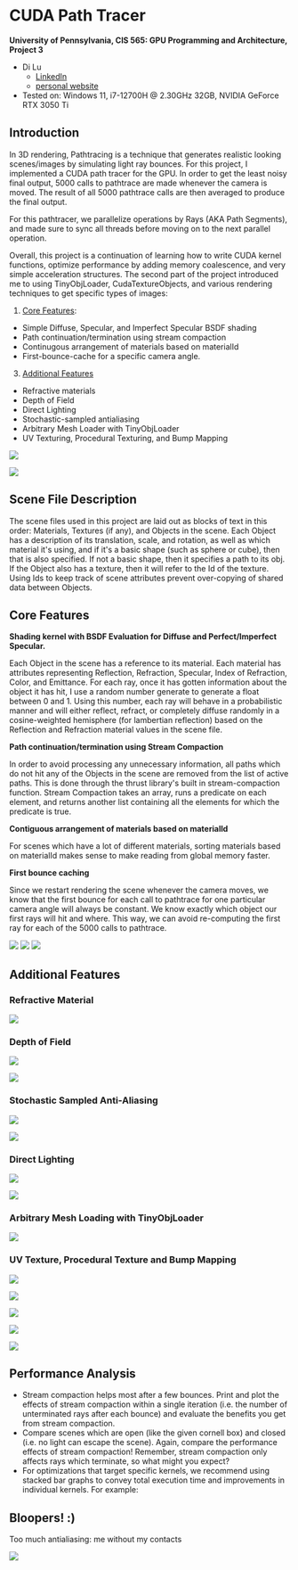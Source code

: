 CUDA Path Tracer
================

**University of Pennsylvania, CIS 565: GPU Programming and Architecture, Project 3**

* Di Lu
  * [LinkedIn](https://www.linkedin.com/in/di-lu-0503251a2/)
  * [personal website](https://www.dluisnothere.com/)
* Tested on: Windows 11, i7-12700H @ 2.30GHz 32GB, NVIDIA GeForce RTX 3050 Ti

## Introduction

In 3D rendering, Pathtracing is a technique that generates realistic looking scenes/images by simulating light ray bounces. For this project, I implemented a CUDA path tracer for the GPU. In order to get the least noisy final output, 5000 calls to pathtrace are made whenever the camera is moved. The result of all 5000 pathtrace calls are then averaged to produce the final output. 

For this pathtracer, we parallelize operations by Rays (AKA Path Segments), and made sure to sync all threads before moving on to the next parallel operation.

Overall, this project is a continuation of learning how to write CUDA kernel functions, optimize performance by adding memory coalescence, and very simple acceleration structures. The second part of the project introduced me to using TinyObjLoader, CudaTextureObjects, and various rendering techniques to get specific types of images:

1. [Core Features](https://github.com/dluisnothere/Project3-CUDA-Path-Tracer#core-features): 
*  Simple Diffuse, Specular, and Imperfect Specular BSDF shading
*  Path continuation/termination using stream compaction
*  Continugous arrangement of materials based on materialId
*  First-bounce-cache for a specific camera angle.

3. [Additional Features](https://github.com/dluisnothere/Project3-CUDA-Path-Tracer#additional-features)
*  Refractive materials
*  Depth of Field
*  Direct Lighting
*  Stochastic-sampled antialiasing
*  Arbitrary Mesh Loader with TinyObjLoader
*  UV Texturing, Procedural Texturing, and Bump Mapping

![](img/main.png)

![](img/mainAntialiasing.png)

## Scene File Description

The scene files used in this project are laid out as blocks of text in this order: Materials, Textures (if any), and Objects in the scene. Each Object has a description of its translation, scale, and rotation, as well as which material it's using, and if it's a basic shape (such as sphere or cube), then that is also specified. If not a basic shape, then it specifies a path to its obj. If the Object also has a texture, then it will refer to the Id of the texture. Using Ids to keep track of scene attributes prevent over-copying of shared data between Objects.

## Core Features
**Shading kernel with BSDF Evaluation for Diffuse and Perfect/Imperfect Specular.**

Each Object in the scene has a reference to its material. Each material has attributes representing Reflection, Refraction, Specular, Index of Refraction, Color, and Emittance. For each ray, once it has gotten information about the object it has hit, I use a random number generate to generate a float between 0 and 1. Using this number, each ray will behave in a probabilistic manner and will either reflect, refract, or completely diffuse randomly in a cosine-weighted hemisphere (for lambertian reflection) based on the Reflection and Refraction material values in the scene file. 

**Path continuation/termination using Stream Compaction**

In order to avoid processing any unnecessary information, all paths which do not hit any of the Objects in the scene are removed from the list of active paths. This is done through the thrust library's built in stream-compaction function. Stream Compaction takes an array, runs a predicate on each element, and returns another list containing all the elements for which the predicate is true. 

**Contiguous arrangement of materials based on materialId**

For scenes which have a lot of different materials, sorting materials based on materialId makes sense to make reading from global memory faster.

**First bounce caching**

Since we restart rendering the scene whenever the camera moves, we know that the first bounce for each call to pathtrace for one particular camera angle will always be constant. We know exactly which object our first rays will hit and where. This way, we can avoid re-computing the first ray for each of the 5000 calls to pathtrace. 

![](img/part1Final.png)
![](img/part1FinalSpecular.png)
![](img/imperfectSpecular.png)

## Additional Features
### Refractive Material

![](img/Refractive.png)

### Depth of Field

![](img/noDepthOfField.png)

![](img/depthFieldFinal.png)

### Stochastic Sampled Anti-Aliasing

![](img/noAntialiasing.png)

![](img/antialiasing5000samp.png)

### Direct Lighting

![](img/NoDirectLighting.png)

![](img/DirectLighting.png)

### Arbitrary Mesh Loading with TinyObjLoader

![](img/refractiveKitty.png)

### UV Texture, Procedural Texture and Bump Mapping

![](img/completeMario2.png)

![](img/myLink.png)

![](img/nobump.png)

![](img/yesBumpmap.png)

![](img/procedural.png)

## Performance Analysis

- Stream compaction helps most after a few bounces. Print and plot the effects of stream compaction within a single iteration (i.e. the number of unterminated rays after each bounce) and evaluate the benefits you get from stream compaction.
- Compare scenes which are open (like the given cornell box) and closed (i.e. no light can escape the scene). Again, compare the performance effects of stream compaction! Remember, stream compaction only affects rays which terminate, so what might you expect?
- For optimizations that target specific kernels, we recommend using stacked bar graphs to convey total execution time and improvements in individual kernels. For example:

## Bloopers! :)

Too much antialiasing: me without my contacts

![](img/antialiasing1.png)
